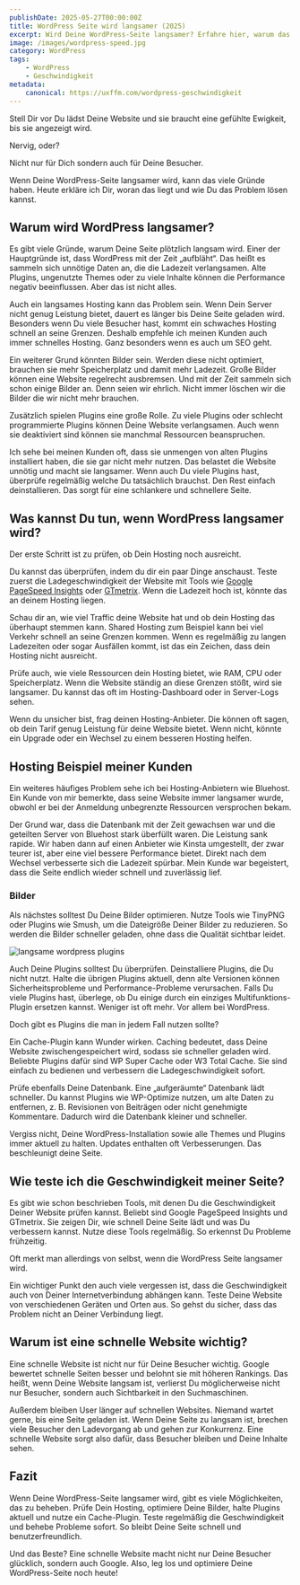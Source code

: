 ```yaml
---
publishDate: 2025-05-27T00:00:00Z
title: WordPress Seite wird langsamer (2025)
excerpt: Wird Deine WordPress-Seite langsamer? Erfahre hier, warum das passiert und wie Du die Geschwindigkeit wieder verbessern kannst. Schnelle Webseiten sind wichtig für User und SEO.
image: /images/wordpress-speed.jpg
category: WordPress
tags:
    - WordPress
    - Geschwindigkeit
metadata:
    canonical: https://uxffm.com/wordpress-geschwindigkeit
---
```



Stell Dir vor Du lädst Deine Website und sie braucht eine gefühlte Ewigkeit, bis sie angezeigt wird. 

Nervig, oder? 

Nicht nur für Dich sondern auch für Deine Besucher. 

Wenn Deine WordPress-Seite langsamer wird, kann das viele Gründe haben. Heute erkläre ich Dir, woran das liegt und wie Du das Problem lösen kannst.

## Warum wird WordPress langsamer?

Es gibt viele Gründe, warum Deine Seite plötzlich langsam wird. Einer der Hauptgründe ist, dass WordPress mit der Zeit „aufbläht“. Das heißt es sammeln sich unnötige Daten an, die die Ladezeit verlangsamen. Alte Plugins, ungenutzte Themes oder zu viele Inhalte können die Performance negativ beeinflussen. Aber das ist nicht alles.

Auch ein langsames Hosting kann das Problem sein. Wenn Dein Server nicht genug Leistung bietet, dauert es länger bis Deine Seite geladen wird. Besonders wenn Du viele Besucher hast, kommt ein schwaches Hosting schnell an seine Grenzen. Deshalb empfehle ich meinen Kunden auch immer schnelles Hosting. Ganz besonders wenn es auch um SEO geht.

Ein weiterer Grund könnten Bilder sein. Werden diese nicht optimiert, brauchen sie mehr Speicherplatz und damit mehr Ladezeit. Große Bilder können eine Website regelrecht ausbremsen. Und mit der Zeit sammeln sich schon einige Bilder an. Denn seien wir ehrlich. Nicht immer löschen wir die Bilder die wir nicht mehr brauchen.

Zusätzlich spielen Plugins eine große Rolle. Zu viele Plugins oder schlecht programmierte Plugins können Deine Website verlangsamen. Auch wenn sie deaktiviert sind können sie manchmal Ressourcen beanspruchen. 

Ich sehe bei meinen Kunden oft, dass sie unmengen von alten Plugins installiert haben, die sie gar nicht mehr nutzen. Das belastet die Website unnötig und macht sie langsamer. Wenn auch Du viele Plugins hast, überprüfe regelmäßig welche Du tatsächlich brauchst. Den Rest einfach deinstallieren. Das sorgt für eine schlankere und schnellere Seite.


## Was kannst Du tun, wenn WordPress langsamer wird?

Der erste Schritt ist zu prüfen, ob Dein Hosting noch ausreicht. 

Du kannst das überprüfen, indem du dir ein paar Dinge anschaust. Teste zuerst die Ladegeschwindigkeit der Website mit Tools wie [Google PageSpeed Insights](https://pagespeed.web.dev/) oder [GTmetrix](https://gtmetrix.com/). Wenn die Ladezeit hoch ist, könnte das an deinem Hosting liegen.

Schau dir an, wie viel Traffic deine Website hat und ob dein Hosting das überhaupt stemmen kann. Shared Hosting zum Beispiel kann bei viel Verkehr schnell an seine Grenzen kommen. Wenn es regelmäßig zu langen Ladezeiten oder sogar Ausfällen kommt, ist das ein Zeichen, dass dein Hosting nicht ausreicht.

Prüfe auch, wie viele Ressourcen dein Hosting bietet, wie RAM, CPU oder Speicherplatz. Wenn die Website ständig an diese Grenzen stößt, wird sie langsamer. Du kannst das oft im Hosting-Dashboard oder in Server-Logs sehen.

Wenn du unsicher bist, frag deinen Hosting-Anbieter. Die können oft sagen, ob dein Tarif genug Leistung für deine Website bietet. Wenn nicht, könnte ein Upgrade oder ein Wechsel zu einem besseren Hosting helfen.

## Hosting Beispiel meiner Kunden

Ein weiteres häufiges Problem sehe ich bei Hosting-Anbietern wie Bluehost. Ein Kunde von mir bemerkte, dass seine Website immer langsamer wurde, obwohl er bei der Anmeldung unbegrenzte Ressourcen versprochen bekam. 

Der Grund war, dass die Datenbank mit der Zeit gewachsen war und die geteilten Server von Bluehost stark überfüllt waren. Die Leistung sank rapide. Wir haben dann auf einen Anbieter wie Kinsta umgestellt, der zwar teurer ist, aber eine viel bessere Performance bietet. Direkt nach dem Wechsel verbesserte sich die Ladezeit spürbar. Mein Kunde war begeistert, dass die Seite endlich wieder schnell und zuverlässig lief.


### Bilder

Als nächstes solltest Du Deine Bilder optimieren. Nutze Tools wie TinyPNG oder Plugins wie Smush, um die Dateigröße Deiner Bilder zu reduzieren. So werden die Bilder schneller geladen, ohne dass die Qualität sichtbar leidet.

<img src="/images/langsame-wordpress-plugins.jpg" alt="langsame wordpress plugins">

Auch Deine Plugins solltest Du überprüfen. Deinstalliere Plugins, die Du nicht nutzt. Halte die übrigen Plugins aktuell, denn alte Versionen können Sicherheitsprobleme und Performance-Probleme verursachen. Falls Du viele Plugins hast, überlege, ob Du einige durch ein einziges Multifunktions-Plugin ersetzen kannst. Weniger ist oft mehr. Vor allem bei WordPress.

Doch gibt es Plugins die man in jedem Fall nutzen sollte?

Ein Cache-Plugin kann Wunder wirken. Caching bedeutet, dass Deine Website zwischengespeichert wird, sodass sie schneller geladen wird. Beliebte Plugins dafür sind WP Super Cache oder W3 Total Cache. Sie sind einfach zu bedienen und verbessern die Ladegeschwindigkeit sofort.

Prüfe ebenfalls Deine Datenbank. Eine „aufgeräumte“ Datenbank lädt schneller. Du kannst Plugins wie WP-Optimize nutzen, um alte Daten zu entfernen, z. B. Revisionen von Beiträgen oder nicht genehmigte Kommentare. Dadurch wird die Datenbank kleiner und schneller.

Vergiss nicht, Deine WordPress-Installation sowie alle Themes und Plugins immer aktuell zu halten. Updates enthalten oft Verbesserungen. Das beschleunigt deine Seite.

## Wie teste ich die Geschwindigkeit meiner Seite?

Es gibt wie schon beschrieben Tools, mit denen Du die Geschwindigkeit Deiner Website prüfen kannst. Beliebt sind Google PageSpeed Insights und GTmetrix. Sie zeigen Dir, wie schnell Deine Seite lädt und was Du verbessern kannst. Nutze diese Tools regelmäßig. So erkennst Du Probleme frühzeitig.

Oft merkt man allerdings von selbst, wenn die WordPress Seite langsamer wird.

Ein wichtiger Punkt den auch viele vergessen ist, dass die Geschwindigkeit auch von Deiner Internetverbindung abhängen kann. Teste Deine Website von verschiedenen Geräten und Orten aus. So gehst du sicher, dass das Problem nicht an Deiner Verbindung liegt.

## Warum ist eine schnelle Website wichtig?

Eine schnelle Website ist nicht nur für Deine Besucher wichtig. Google bewertet schnelle Seiten besser und belohnt sie mit höheren Rankings. Das heißt, wenn Deine Website langsam ist, verlierst Du möglicherweise nicht nur Besucher, sondern auch Sichtbarkeit in den Suchmaschinen.

Außerdem bleiben User länger auf schnellen Websites. Niemand wartet gerne, bis eine Seite geladen ist. Wenn Deine Seite zu langsam ist, brechen viele Besucher den Ladevorgang ab und gehen zur Konkurrenz. Eine schnelle Website sorgt also dafür, dass Besucher bleiben und Deine Inhalte sehen.

## Fazit

Wenn Deine WordPress-Seite langsamer wird, gibt es viele Möglichkeiten, das zu beheben. Prüfe Dein Hosting, optimiere Deine Bilder, halte Plugins aktuell und nutze ein Cache-Plugin. Teste regelmäßig die Geschwindigkeit und behebe Probleme sofort. So bleibt Deine Seite schnell und benutzerfreundlich.

Und das Beste? Eine schnelle Website macht nicht nur Deine Besucher glücklich, sondern auch Google. Also, leg los und optimiere Deine WordPress-Seite noch heute!
